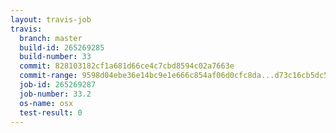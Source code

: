 ```yaml
---
layout: travis-job
travis:
  branch: master
  build-id: 265269285
  build-number: 33
  commit: 828103182cf1a681d66ce4c7cbd8594c02a7663e
  commit-range: 9598d04ebe36e14bc9e1e666c854af06d0cfc8da...d73c16cb5dc51bb6828a50de02ef3968505267b9
  job-id: 265269287
  job-number: 33.2
  os-name: osx
  test-result: 0
---
```

